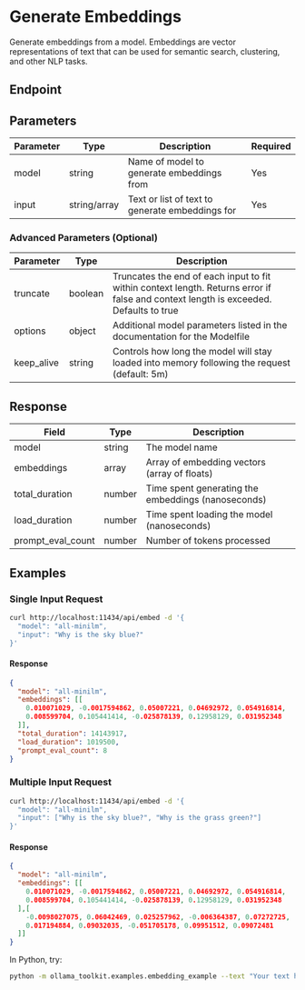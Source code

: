 # Generate Embeddings

Generate embeddings from a model. Embeddings are vector representations of text that can be used for semantic search, clustering, and other NLP tasks.

## Endpoint

## Parameters

| Parameter | Type | Description | Required |
|-----------|------|-------------|----------|
| model | string | Name of model to generate embeddings from | Yes |
| input | string/array | Text or list of text to generate embeddings for | Yes |

### Advanced Parameters (Optional)

| Parameter | Type | Description |
|-----------|------|-------------|
| truncate | boolean | Truncates the end of each input to fit within context length. Returns error if false and context length is exceeded. Defaults to true |
| options | object | Additional model parameters listed in the documentation for the Modelfile |
| keep_alive | string | Controls how long the model will stay loaded into memory following the request (default: 5m) |

## Response

| Field | Type | Description |
|-------|------|-------------|
| model | string | The model name |
| embeddings | array | Array of embedding vectors (array of floats) |
| total_duration | number | Time spent generating the embeddings (nanoseconds) |
| load_duration | number | Time spent loading the model (nanoseconds) |
| prompt_eval_count | number | Number of tokens processed |

## Examples

### Single Input Request

```bash
curl http://localhost:11434/api/embed -d '{
  "model": "all-minilm",
  "input": "Why is the sky blue?"
}'
```

#### Response

```json
{
  "model": "all-minilm",
  "embeddings": [[
    0.010071029, -0.0017594862, 0.05007221, 0.04692972, 0.054916814,
    0.008599704, 0.105441414, -0.025878139, 0.12958129, 0.031952348
  ]],
  "total_duration": 14143917,
  "load_duration": 1019500,
  "prompt_eval_count": 8
}
```

### Multiple Input Request

```bash
curl http://localhost:11434/api/embed -d '{
  "model": "all-minilm",
  "input": ["Why is the sky blue?", "Why is the grass green?"]
}'
```

#### Response

```json
{
  "model": "all-minilm",
  "embeddings": [[
    0.010071029, -0.0017594862, 0.05007221, 0.04692972, 0.054916814,
    0.008599704, 0.105441414, -0.025878139, 0.12958129, 0.031952348
  ],[
    -0.0098027075, 0.06042469, 0.025257962, -0.006364387, 0.07272725,
    0.017194884, 0.09032035, -0.051705178, 0.09951512, 0.09072481
  ]]
}
```

In Python, try:
```bash
python -m ollama_toolkit.examples.embedding_example --text "Your text here"
```

